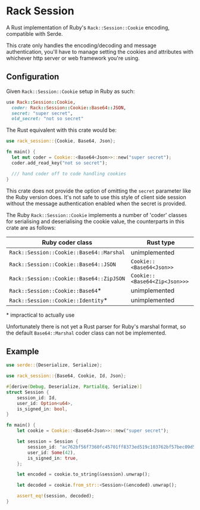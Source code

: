 # Rack Session

A Rust implementation of Ruby's `Rack::Session::Cookie` encoding, compatible
with Serde.

This crate only handles the encoding/decoding and message authentication,
you'll have to manage setting the cookies and attributes with whichever http
server or web framework you're using.

## Configuration

Given `Rack::Session::Cookie` setup in Ruby as such:

```ruby
use Rack::Session::Cookie,
  coder: Rack::Session::Cookie::Base64::JSON,
  secret: "super secret",
  old_secret: "not so secret"
```

The Rust equivalent with this crate would be:

```rust
use rack_session::{Cookie, Base64, Json};

fn main() {
  let mut coder = Cookie::<Base64<Json>>::new("super secret");
  coder.add_read_key("not so secret");

  /// hand coder off to code handling cookies
}
```

This crate does not provide the option of omitting the `secret` parameter like
the Ruby version does. It's not safe to use this style of client side session
without the message authentication enabled when the secret is provided.

The Ruby `Rack::Session::Cookie` implements a number of 'coder' classes for
serialising and deserialising the cookie value, the counterparts in this crate
are as follows:

| Ruby coder class                         | Rust type                     |
| ---------------------------------------- | ----------------------------- |
| `Rack::Session::Cookie::Base64::Marshal` | unimplemented                 |
| `Rack::Session::Cookie::Base64::JSON`    | `Cookie::<Base64<Json>>`      |
| `Rack::Session::Cookie::Base64::ZipJSON` | `Cookie::<Base64<Zip<Json>>>` |
| `Rack::Session::Cookie::Base64`*         | unimplemented                 |
| `Rack::Session::Cookie::Identity`*       | unimplemented                 |

\* impractical to actually use

Unfortunately there is not yet a Rust parser for Ruby's marshal format, so the
default `Base64::Marshal` coder class can not be implemented.

## Example

```rust
use serde::{Deserialize, Serialize};

use rack_session::{Base64, Cookie, Id, Json};

#[derive(Debug, Deserialize, PartialEq, Serialize)]
struct Session {
    session_id: Id,
    user_id: Option<u64>,
    is_signed_in: bool,
}

fn main() {
    let cookie = Cookie::<Base64<Json>>::new("super secret");

    let session = Session {
        session_id: "ac762bf56f7360fc45701ff8373ed519c103762bf57bec09d5280659f59cb038".parse().unwrap(),
        user_id: Some(42),
        is_signed_in: true,
    };

    let encoded = cookie.to_string(&session).unwrap();

    let decoded = cookie.from_str::<Session>(&encoded).unwrap();

    assert_eq!(session, decoded);
}
```
